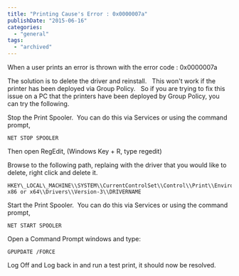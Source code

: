 ```yaml
---
title: "Printing Cause's Error : 0x0000007a"
publishDate: "2015-06-16"
categories: 
  - "general"
tags:
  - "archived"
---
```


When a user prints an error is thrown with the error code : 0x0000007a

The solution is to delete the driver and reinstall.   This won't work if the printer has been deployed via Group Policy.   So if you are trying to fix this issue on a PC that the printers have been deployed by Group Policy, you can try the following.

Stop the Print Spooler.  You can do this via Services or using the command prompt,

```
NET STOP SPOOLER
```

Then open RegEdit, (Windows Key + R, type regedit)

Browse to the following path, replaing <DRIVERNAME> with the driver that you would like to delete, right click and delete it.

```
HKEY\_LOCAL\_MACHINE\\SYSTEM\\CurrentControlSet\\Control\\Print\\Environments\\ x86 or x64\\Drivers\\Version-3\\DRIVERNAME
```

Start the Print Spooler.  You can do this via Services or using the command prompt,

```
NET START SPOOLER
```

Open a Command Prompt windows and type:

```
GPUPDATE /FORCE
```

Log Off and Log back in and run a test print, it should now be resolved.
